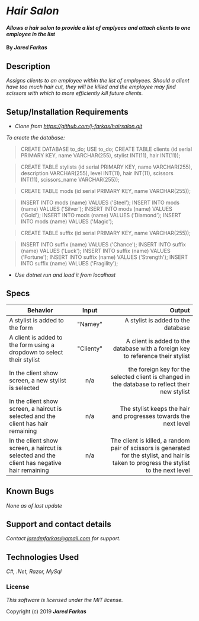 # _Hair Salon_

#### _Allows a hair salon to provide a list of emplyees and attach clients to one employee in the list_

#### By _**Jared Farkas**_

## Description

_Assigns clients to an employee within the list of employees. Should a client have too much hair cut, they will be killed and the employee may find scissors with which to more efficiently kill future clients._

## Setup/Installation Requirements

* _Clone from https://github.com/j-farkas/hairsalon.git_

*_To create the database:_*
>CREATE DATABASE to_do;
> USE to_do;
> CREATE TABLE clients (id serial PRIMARY KEY, name VARCHAR(255), stylist INT(11), hair INT(11));

  > CREATE TABLE stylists (id serial PRIMARY KEY, name VARCHAR(255), description VARCHAR(255), level INT(11), hair INT(11), scissors INT(11), scissors_name VARCHAR(255));

  >CREATE TABLE mods (id serial PRIMARY KEY, name VARCHAR(255));

  >INSERT INTO mods (name) VALUES ('Steel');
  >INSERT INTO mods (name) VALUES ('Silver');
  >INSERT INTO mods (name) VALUES ('Gold');
  >INSERT INTO mods (name) VALUES ('Diamond');
  >INSERT INTO mods (name) VALUES ('Magic');

  >CREATE TABLE suffix (id serial PRIMARY KEY, name VARCHAR(255));

  >INSERT INTO suffix (name) VALUES ('Chance');
  >INSERT INTO suffix (name) VALUES ('Luck');
  >INSERT INTO suffix (name) VALUES ('Fortune');
  >INSERT INTO suffix (name) VALUES ('Strength');
  >INSERT INTO suffix (name) VALUES ('Fragility');

* _Use dotnet run and load it from localhost_

## Specs

| Behavior | Input | Output |
| ------------- |:-------------:| -----:|
| A stylist is added to the form | "Namey"  | A stylist is added to the database |
| A client is added to the form using a dropdown to select their stylist | "Clienty" | A client is added to the database with a foreign key to reference their stylist |
| In the client show screen, a new stylist is selected | n/a | the foreign key for the selected client is changed in the database to reflect their new stylist |
| In the client show screen, a haircut is selected and the client has hair remaining | n/a | The stylist keeps the hair and progresses towards the next level|
| In the client show screen, a haircut is selected and the client has negative hair remaining | n/a | The client is killed, a random pair of scissors is generated for the stylist, and hair is taken to progress the stylist to the next level|

## Known Bugs

_None as of last update_

## Support and contact details

_Contact jaredmfarkas@gmail.com for support._

## Technologies Used

_C#, .Net, Razor, MySql_

### License

*This software is licensed under the MIT license.*

Copyright (c) 2019 **_Jared Farkas_**

